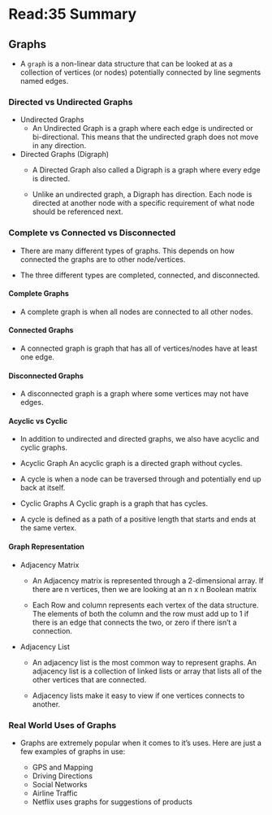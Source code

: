 # Read:35 Summary 
## Graphs 
* A `graph` is a non-linear data structure that can be looked at as a collection of vertices (or nodes) potentially connected by line segments named edges.
### Directed vs Undirected Graphs
* Undirected Graphs
  * An Undirected Graph is a graph where each edge is undirected or bi-directional. This means that the undirected graph does not move in any direction. 
* Directed Graphs (Digraph)
  * A Directed Graph also called a Digraph is a graph where every edge is directed.

  * Unlike an undirected graph, a Digraph has direction. Each node is directed at another node with a specific requirement of what node should be referenced next. 
### Complete vs Connected vs Disconnected
* There are many different types of graphs. This depends on how connected the graphs are to other node/vertices.

* The three different types are completed, connected, and disconnected.
#### Complete Graphs
  * A complete graph is when all nodes are connected to all other nodes. 
#### Connected Graphs
  * A connected graph is graph that has all of vertices/nodes have at least one edge. 
#### Disconnected Graphs
  * A disconnected graph is a graph where some vertices may not have edges.
  
#### Acyclic vs Cyclic
* In addition to undirected and directed graphs, we also have acyclic and cyclic graphs.

* Acyclic Graph An acyclic graph is a directed graph without cycles.
* A cycle is when a node can be traversed through and potentially end up back at itself. 
* Cyclic Graphs A Cyclic graph is a graph that has cycles.
* A cycle is defined as a path of a positive length that starts and ends at the same vertex. 
#### Graph Representation
* Adjacency Matrix
  * An Adjacency matrix is represented through a 2-dimensional array. If there are n vertices, then we are looking at an n x n Boolean matrix

  * Each Row and column represents each vertex of the data structure. The elements of both the column and the row must add up to 1 if there is an
edge that connects the two, or zero if there isn’t a connection. 
* Adjacency List
  * An adjacency list is the most common way to represent graphs. An adjacency list is a collection of linked lists or array that lists all of
the other vertices that are connected.

  * Adjacency lists make it easy to view if one vertices connects to another. 
### Real World Uses of Graphs
* Graphs are extremely popular when it comes to it’s uses. Here are just a few examples of graphs in use:

  * GPS and Mapping
  * Driving Directions
  * Social Networks
  * Airline Traffic
  * Netflix uses graphs for suggestions of products
